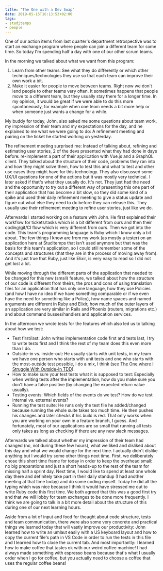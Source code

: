 ```yaml
---
title: "The One with a Dev Swap"
date: 2019-05-15T16:13:53+02:00
tags: 
- studitemps
- people
---
```


One of our action items from last quarter's department retrospective was to start an exchange program where people can join a different team for some time. So today I'm spending half a day with one of our other scrum teams. 

In the morning we talked about what we want from this program: 

1. Learn from other teams: See what they do differently or which other techniques/technologies they use so that each team can improve their own work a bit.
2. Make it easier for people to move between teams. Right now we don't lend people to other teams very often. It sometimes happens that people move to a different team, but they usually stay there for a longer time. In my opinion, it would be great if we were able to do this more spontaneously, for example when one team needs a bit more help or when someone just wants a change for a while.

My buddy for today, John, also asked me some questions about team work, my impression of their team and my expectations for the day, and he explained to me what we were going to do: A refinement meeting and pairing on the ticket he started working on yesterday.

The refinement meeting surprised me: Instead of talking about, refining and estimating user stories, 2 of the devs presented what they had done in days before: re-implement a part of their application with Vue.js and a GraphQL client. They talked about the structure of their code, problems they ran into and how they might solve them, how to test this and what to test and other use cases they might have for this technology. They also discussed some UX/UI questions for one of the actions but it was mostly very technical. I later asked if that's what they usually do. It's not. They just had the need and the opportunity to try out a different way of presenting this one part of their application that has become a bit slow, so they did some kind of a spike and used their daily refinement meeting to give a status update and figure out what else they need to do before they can release this. They usually use their refinement meeting to refine user stories, just like we do.

Afterwards I started working on a feature with John. He first explained their workflow for tickets/tasks which is a bit different from ours and then their coding/git/CI flow which is very different from ours. Then we got into the code. This team's programming language is Ruby which I know only a bit about. The few things I know are from my work (as mostly a tester) on an application here at Studitemps that isn't used anymore but that was the basis for this team's application, so I could still remember some of the concepts and structures (that they are in the process of moving away from). And it's just true that Ruby, just like Elixir, is very easy to read so I did not get lost a lot. 

While moving through the different parts of the application that needed to be changed for this new (small) feature, we talked about how the structure of our code is different from theirs, the pros and cons of using translation files for an application that has only one language, how they use Policies (and how I have no idea if we have something comparable or if we even have the need for something like a Policy), how name spaces and named arguments are different in Ruby and Elixir, how much of the outer layers of an application are very similar in Rails and Phoenix (routers, migrations etc.) and about command busses/handlers and application services.

In the afternoon we wrote tests for the features which also led us to talking about how we test: 

- Test first/last: John writes implementation code first and tests last, I try to write tests first and I think the rest of my team does this even more than I do. 
- Outside-in vs. inside-out: He usually starts with unit tests, in my team we have one person who starts with unit tests and one who starts with the most-outside test possible, I do a mix, I think (see [The One where I Struggle With Outside-In TDD](/posts/2019-01-23-outside-in-tdd)).
- How to make sure your test tests what it is supposed to test: Especially when writing tests after the implementation, how do you make sure you don't have a false positive (by changing the expected return value usually).
- Testing events: Which fields of the events do we test? How do we test internal vs. external events? 
- Running the test suite: He runs only the test file he added/changed because running the whole suite takes too much time. He then pushes his changes and later checks if his build is red. That only works when you are working on your own in a feature branch, I guess. And fortunately, most of our applications are so small that running all tests only takes as long as checking if there are any new slack messages. 

Afterwards we talked about whether my impression of their team had changed (no, not during these few hours), what we liked and disliked about this day and what we would change for the next time. I actually didn't dislike anything but I would try some other things next time. First, we deliberately chose this short time frame for today in order to keep the overhead small: no big preparations and just a short heads-up to the rest of the team for missing half a sprint day. Next time, I would like to spend at least one whole day there and definitely take part in their daily standup (I had another meeting at that time today) and do some coding myself. Today he did all the typing which was nice because I think it would have stressed me out to write Ruby code this first time. We both agreed that this was a good first try and that we will lobby for team exchanges to be done more frequently. I think we are going to talk in a bit more detail about the structure of this during one of our next learning hours. 

Aside from a lot of input and food for thought about code structure, tests and team communication, there were also some very concrete and practical things we learned today that will vastly improve our productivity: John learned how to write an umlaut easily with a US keyboard layout and how to copy the current file's path in VS Code in order to run the tests in this file and I learned how to close the current tab. And most importantly: I learned how to make coffee that tastes ok with our weird coffee machine! I had always made something with espresso beans because that's what I usually order when I go for coffee, but you actually need to choose a coffee that uses the regular coffee beans! 

